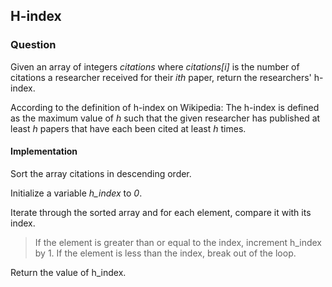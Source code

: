 ## H-index

### Question 

Given an array of integers *citations* where *citations[i]* is the number of citations a researcher received for their *ith* paper, return the researchers' h-index.

According to the definition of h-index on Wikipedia: The h-index is defined as the maximum value of *h* such that the given researcher has published at least *h* papers that have each been cited at least *h* times.

#### Implementation 

Sort the array citations in descending order.

Initialize a variable *h_index* to *0*.

Iterate through the sorted array and for each element, compare it with its index.

> If the element is greater than or equal to the index, increment h_index by 1.
> If the element is less than the index, break out of the loop.

Return the value of h_index.

